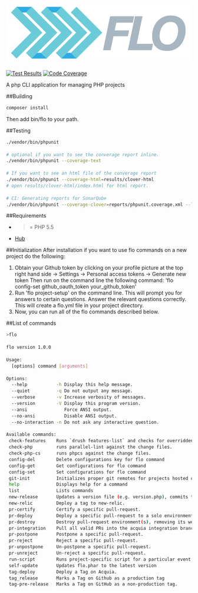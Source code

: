 # ![](logo.png)


[![Test Results](https://img.shields.io/badge/build-passing-brightgreen.svg)](http://ci.publisher7.com/job/flo/job/Flo-Analysis/lastCompletedBuild/testReport/)
[![Code Coverage](https://img.shields.io/badge/coverage-56.7-yellow.svg)](http://ci.publisher7.com/job/flo/job/Flo-Analysis/)

A php CLI application for managing PHP projects

##Building

```php
composer install
```

Then add bin/flo to your path.


##Testing

```sh
./vendor/bin/phpunit

# optional if you want to see the converage report inline.
./vendor/bin/phpunit --coverage-text

# If you want to see an html file of the converage report
./vendor/bin/phpunit --coverage-html=results/clover-html
# open results/clover-html/index.html for html report.

# CI: Generating reports for SonarQube
./vendor/bin/phpunit --coverage-clover=reports/phpunit.coverage.xml --log-junit=reports/phpunit.xml
```

##Requirements
* >= PHP 5.5
* [Hub](https://github.com/github/hub)

##Initialization
After installation if you want to use flo commands on a new project do the following:

1. Obtain your Github token by clicking on your profile picture at the top right hand side -> Settings -> Personal access tokens ->
Generate new token
Then run on the command line the following command: 'flo config-set github_oauth_token your_github_token'
2. Run 'flo project-setup' on the command line. This will prompt you for answers to certain questions. Answer the relevant questions correctly.
This will create a flo.yml file in your project directory.
3. Now, you can run all of the flo commands described below.

##List of commands
```bash
>flo

flo version 1.0.0

Usage:
  [options] command [arguments]

Options:
  --help           -h Display this help message.
  --quiet          -q Do not output any message.
  --verbose        -v Increase verbosity of messages.
  --version        -V Display this program version.
  --ansi              Force ANSI output.
  --no-ansi           Disable ANSI output.
  --no-interaction -n Do not ask any interactive question.

Available commands:
 check-features    Runs `drush features-list` and checks for overridden features.
 check-php         runs parallel-lint against the change files.
 check-php-cs      runs phpcs against the change files.
 config-del        Delete configurations key for flo command
 config-get        Get configurations for flo command
 config-set        Set configurations for flo command
 git-init          Initializes proper git remotes for projects hosted on Acquia
 help              Displays help for a command
 list              Lists commands
 new-release       Updates a version file (e.g. version.php), commits that change and tags the commit for release.
 new-relic         Deploy a tag to new-relic.
 pr-certify        Certify a specific pull-request.
 pr-deploy         Deploy a specific pull-request to a solo environment.
 pr-destroy        Destroy pull-request environment(s), removing its web root and database.
 pr-integration    Pull all valid PRs into the acquia integration branch.
 pr-postpone       Postpone a specific pull-request.
 pr-reject         Reject a specific pull-request.
 pr-unpostpone     Un-postpone a specific pull-request.
 pr-unreject       Un-reject a specific pull-request.
 run-script        Runs project-specific script for a particular event.
 self-update       Updates flo.phar to the latest version
 tag-deploy        Deploy a Tag on Acquia.
 tag_release       Marks a Tag on Github as a production tag
 tag-pre-release   Marks a Tag on GitHub as a non-production tag.
```
